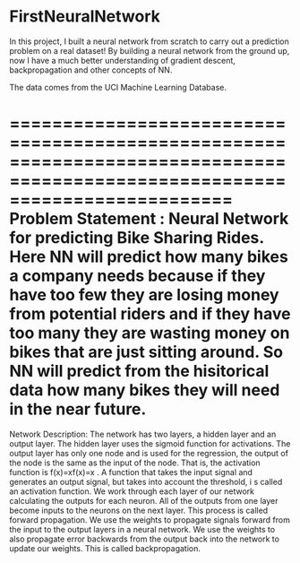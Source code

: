 # FirstNeuralNetwork
In this project, I built a neural network from scratch to carry out a prediction problem on a real dataset! 
By building a neural network from the ground up, now I have a much better understanding of gradient descent, 
backpropagation and other concepts of NN.

The data comes from the UCI Machine Learning Database.

============================================================================================================================= 
Problem Statement : Neural Network for predicting Bike Sharing Rides. Here NN will predict how many bikes 
a company needs because if they have too few they are losing money from potential riders 
and if they have too many they are wasting money on bikes that are just sitting around. 
So NN will predict from the hisitorical data how many bikes they will need in the near future.
============================================================================================================================= 
Network Description: The network has two layers, a hidden layer and an output layer. The hidden layer 
uses the sigmoid function for activations. The output layer has only one node and is used for the regression, 
the output of the node is the same as the input of the node. That is, the activation function is f(x)=xf(x)=x . 
A function that takes the input signal and generates an output signal, but takes into account the threshold, i
s called an activation function. We work through each layer of our network calculating the outputs for each neuron. 
All of the outputs from one layer become inputs to the neurons on the next layer. This process is called forward propagation. 
We use the weights to propagate signals forward from the input to the output layers in a neural network. 
We use the weights to also propagate error backwards from the output back into the network to update our weights. 
This is called backpropagation.

